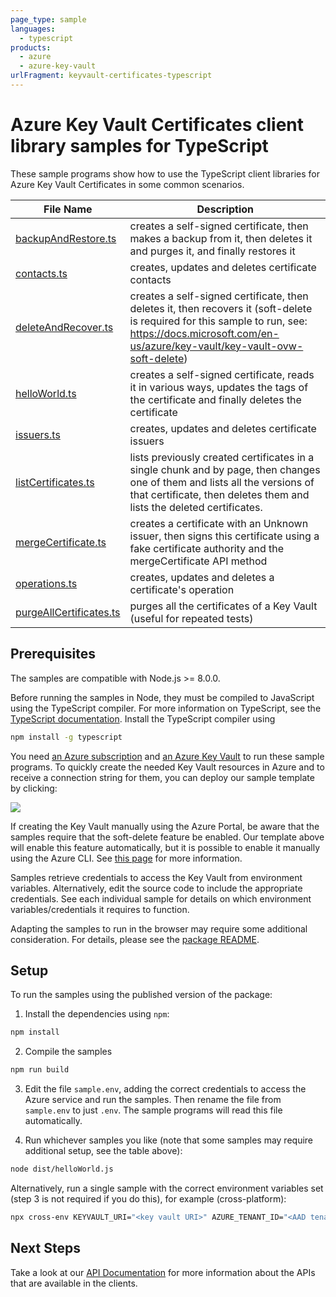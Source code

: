 ```yaml
---
page_type: sample
languages:
  - typescript
products:
  - azure
  - azure-key-vault
urlFragment: keyvault-certificates-typescript
---
```


# Azure Key Vault Certificates client library samples for TypeScript

These sample programs show how to use the TypeScript client libraries for Azure Key Vault Certificates in some common scenarios.

| **File Name**                                   | **Description**                                                                                                                                                                                        |
| ----------------------------------------------- | ------------------------------------------------------------------------------------------------------------------------------------------------------------------------------------------------------ |
| [backupAndRestore.ts][backupandrestore]         | creates a self-signed certificate, then makes a backup from it, then deletes it and purges it, and finally restores it                                                                                 |
| [contacts.ts][contacts]                         | creates, updates and deletes certificate contacts                                                                                                                                                      |
| [deleteAndRecover.ts][deleteandrecover]         | creates a self-signed certificate, then deletes it, then recovers it (soft-delete is required for this sample to run, see: https://docs.microsoft.com/en-us/azure/key-vault/key-vault-ovw-soft-delete) |
| [helloWorld.ts][helloworld]                     | creates a self-signed certificate, reads it in various ways, updates the tags of the certificate and finally deletes the certificate                                                                   |
| [issuers.ts][issuers]                           | creates, updates and deletes certificate issuers                                                                                                                                                       |
| [listCertificates.ts][listcertificates]         | lists previously created certificates in a single chunk and by page, then changes one of them and lists all the versions of that certificate, then deletes them and lists the deleted certificates.    |
| [mergeCertificate.ts][mergecertificate]         | creates a certificate with an Unknown issuer, then signs this certificate using a fake certificate authority and the mergeCertificate API method                                                       |
| [operations.ts][operations]                     | creates, updates and deletes a certificate's operation                                                                                                                                                 |
| [purgeAllCertificates.ts][purgeallcertificates] | purges all the certificates of a Key Vault (useful for repeated tests)                                                                                                                                 |

## Prerequisites

The samples are compatible with Node.js >= 8.0.0.

Before running the samples in Node, they must be compiled to JavaScript using the TypeScript compiler. For more information on TypeScript, see the [TypeScript documentation][typescript]. Install the TypeScript compiler using

```bash
npm install -g typescript
```

You need [an Azure subscription][freesub] and [an Azure Key Vault][azkeyvault] to run these sample programs. To quickly create the needed Key Vault resources in Azure and to receive a connection string for them, you can deploy our sample template by clicking:

[![](http://azuredeploy.net/deploybutton.png)](https://portal.azure.com/#create/Microsoft.Template/uri/https%3A%2F%2Fraw.githubusercontent.com%2FAzure%2Fazure-sdk-for-js%2Fmaster%2Fsdk%2Fkeyvault%2Ftest-resources.json)

If creating the Key Vault manually using the Azure Portal, be aware that the samples require that the soft-delete feature be enabled. Our template above will enable this feature automatically, but it is possible to enable it manually using the Azure CLI. See [this page][kvsoftdelete] for more information.

Samples retrieve credentials to access the Key Vault from environment variables. Alternatively, edit the source code to include the appropriate credentials. See each individual sample for details on which environment variables/credentials it requires to function.

Adapting the samples to run in the browser may require some additional consideration. For details, please see the [package README][package].

## Setup

To run the samples using the published version of the package:

1. Install the dependencies using `npm`:

```bash
npm install
```

2. Compile the samples

```bash
npm run build
```

3. Edit the file `sample.env`, adding the correct credentials to access the Azure service and run the samples. Then rename the file from `sample.env` to just `.env`. The sample programs will read this file automatically.

4. Run whichever samples you like (note that some samples may require additional setup, see the table above):

```bash
node dist/helloWorld.js
```

Alternatively, run a single sample with the correct environment variables set (step 3 is not required if you do this), for example (cross-platform):

```bash
npx cross-env KEYVAULT_URI="<key vault URI>" AZURE_TENANT_ID="<AAD tenant id>" AZURE_CLIENT_ID="<AAD client id>" AZURE_CLIENT_SECRET="<AAD client secret>" node dist/helloWorld.js
```

## Next Steps

Take a look at our [API Documentation][apiref] for more information about the APIs that are available in the clients.

[backupandrestore]: https://github.com/Azure/azure-sdk-for-js/blob/master/sdk/keyvault/keyvault-certificates/samples/typescript/src/backupAndRestore.ts
[contacts]: https://github.com/Azure/azure-sdk-for-js/blob/master/sdk/keyvault/keyvault-certificates/samples/typescript/src/contacts.ts
[deleteandrecover]: https://github.com/Azure/azure-sdk-for-js/blob/master/sdk/keyvault/keyvault-certificates/samples/typescript/src/deleteAndRecover.ts
[helloworld]: https://github.com/Azure/azure-sdk-for-js/blob/master/sdk/keyvault/keyvault-certificates/samples/typescript/src/helloWorld.ts
[issuers]: https://github.com/Azure/azure-sdk-for-js/blob/master/sdk/keyvault/keyvault-certificates/samples/typescript/src/issuers.ts
[listcertificates]: https://github.com/Azure/azure-sdk-for-js/blob/master/sdk/keyvault/keyvault-certificates/samples/typescript/src/listCertificates.ts
[mergecertificate]: https://github.com/Azure/azure-sdk-for-js/blob/master/sdk/keyvault/keyvault-certificates/samples/typescript/src/mergeCertificate.ts
[operations]: https://github.com/Azure/azure-sdk-for-js/blob/master/sdk/keyvault/keyvault-certificates/samples/typescript/src/operations.ts
[purgeallcertificates]: https://github.com/Azure/azure-sdk-for-js/blob/master/sdk/keyvault/keyvault-certificates/samples/typescript/src/purgeAllCertificates.ts
[apiref]: https://docs.microsoft.com/javascript/api/@azure/keyvault-certificates
[azkeyvault]: https://docs.microsoft.com/azure/key-vault/quick-create-portal
[kvsoftdelete]: https://docs.microsoft.com/azure/key-vault/key-vault-soft-delete-cli
[freesub]: https://azure.microsoft.com/free/
[package]: https://github.com/Azure/azure-sdk-for-js/blob/master/sdk/keyvault/keyvault-certificates/README.md
[typescript]: https://www.typescriptlang.org/docs/home.html

